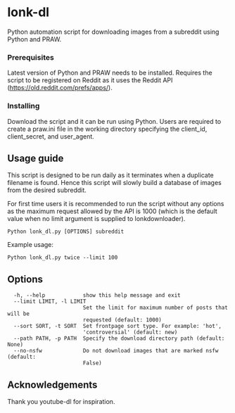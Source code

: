# lonk-dl

Python automation script for downloading images from a subreddit using Python and PRAW.

### Prerequisites

Latest version of Python and PRAW needs to be installed.
Requires the script to be registered on Reddit as it uses the Reddit API (https://old.reddit.com/prefs/apps/).

### Installing

Download the script and it can be run using Python. Users are required to create a praw.ini file in the working directory specifying the client_id, client_secret, and user_agent.

## Usage guide
This script is designed to be run daily as it terminates when a duplicate filename is found. Hence this script will slowly build a database of images from the desired subreddit.

For first time users it is recommended to run the script without any options as the maximum request allowed by the API is 1000 (which is the default value when no limit argument is supplied to lonkdownloader).

```
Python lonk_dl.py [OPTIONS] subreddit
```

Example usage:
```
Python lonk_dl.py twice --limit 100
```

## Options
```            
  -h, --help            show this help message and exit
  --limit LIMIT, -l LIMIT
                        Set the limit for maximum number of posts that will be
                        requested (default: 1000)
  --sort SORT, -t SORT  Set frontpage sort type. For example: 'hot',
                        'controversial' (default: new)
  --path PATH, -p PATH  Specify the download directory path (default: None)
  --no-nsfw             Do not download images that are marked nsfw (default:
                        False)
```

## Acknowledgements
Thank you youtube-dl for inspiration.

